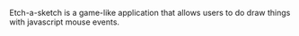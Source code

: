 Etch-a-sketch is a game-like application that allows users to do draw things with javascript mouse events.
